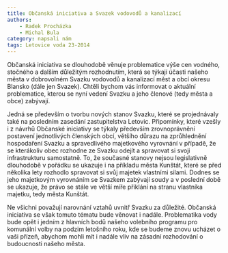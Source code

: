 ```yaml
---
title: Občanská iniciativa a Svazek vodovodů a kanalizací
authors:
    - Radek Procházka
    - Michal Bula
category: napsali nám
tags: Letovice voda 23-2014 
---
```


Občanská iniciativa se dlouhodobě věnuje problematice výše cen vodného, stočného a dalším důležitým rozhodnutím, která se týkají účasti našeho města v dobrovolném Svazku vodovodů a kanalizací měst a obcí okresu Blansko (dále jen Svazek). Chtěli bychom vás informovat o aktuální problematice, kterou se nyní vedení Svazku a jeho členové (tedy města a obce) zabývají. 

Jedná se především o tvorbu nových stanov Svazku, které se projednávaly také na posledním zasedání zastupitelstva Letovic. Připomínky, které vzešly i z návrhů Občanské iniciativy se týkaly především zrovnoprávnění postavení jednotlivých členských obcí, většího důrazu na zprůhlednění  hospodaření Svazku a spravedlivého majetkového vyrovnání v případě, že se kterákoliv obec rozhodne ze Svazku odejít a spravovat si svoji infrastrukturu samostatně. To, že současné stanovy nejsou legislativně dlouhodobě v pořádku se ukazuje i na příkladu města Kunštát, které se před několika lety rozhodlo spravovat si svůj majetek vlastními silami. Dodnes se jeho majetkovým vyrovnáním se Svazkem zabývají soudy a v poslední době se ukazuje, že právo se stále ve větší míře přiklání na stranu vlastníka majetku, tedy města Kunštát.

Ne všichni považují narovnání vztahů uvnitř Svazku za důležité. Občanská iniciativa se však tomuto tématu bude věnovat i nadále.  Problematika vody bude opět i jedním z hlavních bodů našeho volebního programu pro komunální volby na podzim letošního roku, kde se budeme znovu ucházet o vaši přízeň, abychom mohli mít i nadále vliv na zásadní rozhodování o budoucnosti našeho města.